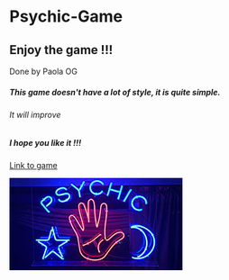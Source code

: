 # Psychic-Game
## Enjoy the game !!!
Done by Paola OG

##### This game doesn't have a lot of style, it is quite simple.
###### It will improve
##### I hope you like it !!!

[Link to game](https://paolaog.github.io/Psychic-Game/)

![Image of Psychic](https://github.com/PaolaOG/Responsive-Portafolio/blob/master/assets/images/psychic.png)


